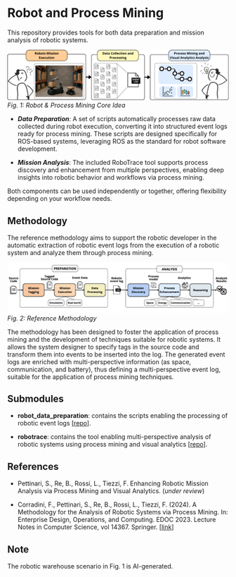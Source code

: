 # Robot and Process Mining 

This repository provides tools for both data preparation and mission analysis of robotic systems.

![abstract](src/img/abstract.png)
*Fig. 1: Robot & Process Mining Core Idea*

* **_Data Preparation_**: A set of scripts automatically processes raw data collected during robot execution, converting it into structured event logs ready for process mining. These scripts are designed specifically for ROS-based systems, leveraging ROS as the standard for robot software development.

* **_Mission Analysis_**: The included RoboTrace tool supports process discovery and enhancement from multiple perspectives, enabling deep insights into robotic behavior and workflows via process mining.

Both components can be used independently or together, offering flexibility depending on your workflow needs.

## Methodology

The reference methodology aims to support the robotic developer in the automatic extraction of robotic event logs from the execution of a robotic system and analyze them through process mining.

![methodology](src/img/methodology.png)
*Fig. 2: Reference Methodology*


The methodology has been designed to foster the application of process mining and the development of techniques suitable for robotic systems. It allows the system designer to specify tags in the source code and transform them into events to be inserted into the log. The generated event logs are enriched with multi-perspective information (as space, communication, and battery), thus defining a multi-perspective event log, suitable for the application of process mining techniques.

## Submodules
- **robot_data_preparation**: contains the scripts enabling the processing of robotic event logs [[repo](https://github.com/SaraPettinari/robot_data_preparation)].

- **robotrace**: contains the tool enabling multi-perspective analysis of robotic systems using process mining and visual analytics [[repo](https://github.com/SaraPettinari/robotrace/tree/main-2.0)].

## References
* Pettinari, S., Re, B., Rossi, L., Tiezzi, F. Enhancing Robotic Mission Analysis via Process Mining and Visual Analytics. (_under review_)

* Corradini, F., Pettinari, S., Re, B., Rossi, L., Tiezzi, F. (2024). A Methodology for the Analysis of Robotic Systems via Process Mining. In: Enterprise Design, Operations, and Computing. EDOC 2023. Lecture Notes in Computer Science, vol 14367. Springer. [[link](https://link.springer.com/chapter/10.1007/978-3-031-46587-1_7)]

## Note
The robotic warehouse scenario in Fig. 1 is AI-generated.